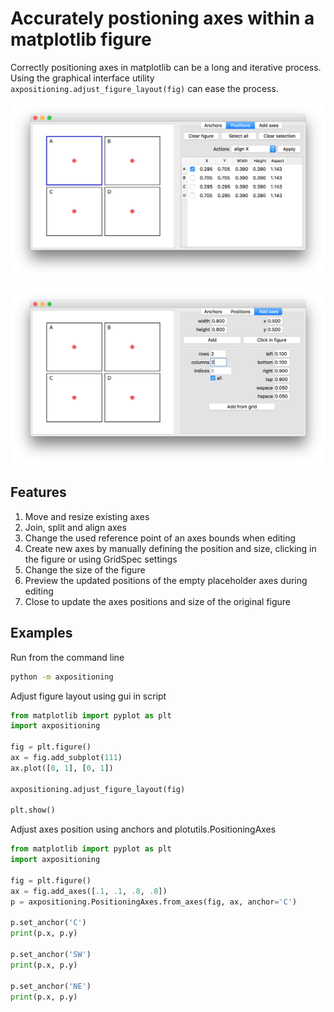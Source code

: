 # Accurately postioning axes within a matplotlib figure
Correctly positioning axes in matplotlib can be a long and iterative process. 
Using the graphical interface utility `axpositioning.adjust_figure_layout(fig)` can ease the process.

![positions](screenshots/axes_positions.png)

![add axes](screenshots/add_axes.png)

## Features
1. Move and resize existing axes
2. Join, split and align axes
3. Change the used reference point of an axes bounds when editing
4. Create new axes by manually defining the position and size, clicking in the figure or using GridSpec settings
5. Change the size of the figure
6. Preview the updated positions of the empty placeholder axes during editing
7. Close to update the axes positions and size of the original figure

## Examples

Run from the command line

```bash
python -m axpositioning
```

Adjust figure layout using gui in script

```python
from matplotlib import pyplot as plt
import axpositioning

fig = plt.figure()
ax = fig.add_subplot(111)
ax.plot([0, 1], [0, 1])

axpositioning.adjust_figure_layout(fig)

plt.show()
```

Adjust axes position using anchors and plotutils.PositioningAxes

```python
from matplotlib import pyplot as plt
import axpositioning

fig = plt.figure()
ax = fig.add_axes([.1, .1, .8, .8])
p = axpositioning.PositioningAxes.from_axes(fig, ax, anchor='C')

p.set_anchor('C')
print(p.x, p.y)

p.set_anchor('SW')
print(p.x, p.y)

p.set_anchor('NE')
print(p.x, p.y)
```
